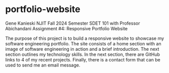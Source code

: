 # portfolio-website
 Gene Kanieski
 NJIT Fall 2024 Semester
 SDET 101 with Professor Abichandani
 Assignment #4: Responsive Portfolio Website

The purpose of this project is to build a responsive website to showcase my software engineering portfolio. The site consists of
a home section with an image of software engineering in action and a brief introduction. The next section outlines my technology
skills. In the next section, there are GitHub links to 4 of my recent projects. Finally, there is a contact form that can be used
to send me an email message.